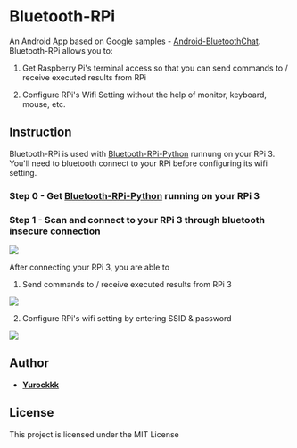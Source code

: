 # Bluetooth-RPi

An Android App based on Google samples - [Android-BluetoothChat](https://github.com/googlesamples/android-BluetoothChat). Bluetooth-RPi allows you to:
1. Get Raspberry Pi's terminal access so that you can send commands to / receive executed results from RPi

2. Configure RPi's Wifi Setting without the help of monitor, keyboard, mouse, etc.

## Instruction

Bluetooth-RPi is used with [Bluetooth-RPi-Python](https://github.com/Yurockkk/Bluetooth-RPi-Python) runnung on your RPi 3. You'll need to bluetooth connect to your RPi before configuring its wifi setting.

### Step 0 - Get [Bluetooth-RPi-Python](https://github.com/Yurockkk/Bluetooth-RPi-Python) running on your RPi 3

### Step 1 - Scan and connect to your RPi 3 through bluetooth insecure connection

![](https://yurockkk.github.io/Bluetooth-RPi-Python/images/Blue-RPi/connect_device.png)

After connecting your RPi 3, you are able to 
1. Send commands to / receive executed results from RPi 3

![](https://yurockkk.github.io/Bluetooth-RPi-Python/images/Blue-RPi/sending-command.png)

2. Configure RPi's wifi setting by entering SSID & password 

![](https://yurockkk.github.io/Bluetooth-RPi-Python/images/Blue-RPi/wifi-configuration.png)

## Author

* **[Yurockkk](https://github.com/Yurockkk)**

## License

This project is licensed under the MIT License

